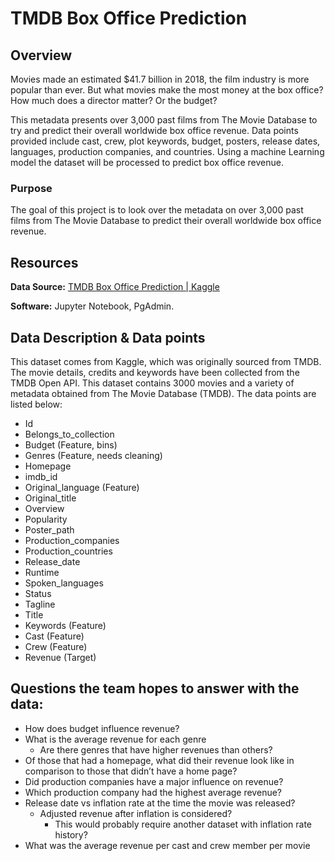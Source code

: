 # TMDB Box Office Prediction

## Overview

Movies made an estimated $41.7 billion in 2018, the film industry is more popular than ever. But what movies make the most money at the box office? How much does a director matter? Or the budget?

This metadata presents over 3,000 past films from The Movie Database to try and predict their overall worldwide box office revenue. Data points provided include cast, crew, plot keywords, budget, posters, release dates, languages, production companies, and countries. Using a machine Learning model the dataset will be processed to predict box office revenue.

### Purpose

The goal of this project is to look over the metadata on over 3,000 past films from The Movie Database to predict their overall worldwide box office revenue.

## Resources

**Data Source:** [TMDB Box Office Prediction | Kaggle](https://www.kaggle.com/c/tmdb-box-office-prediction/data)

**Software:** Jupyter Notebook, PgAdmin.


## Data Description & Data points

This dataset comes from Kaggle, which was originally sourced from TMDB. The movie details, credits and keywords have been collected from the TMDB Open API. This dataset contains 3000 movies and a variety of metadata obtained from The Movie Database (TMDB). The data points are listed below:

- Id
- Belongs_to_collection
- Budget (Feature, bins)
- Genres (Feature, needs cleaning)
- Homepage
- imdb_id
- Original_language (Feature)
- Original_title
- Overview
- Popularity
- Poster_path
- Production_companies
- Production_countries
- Release_date
- Runtime
- Spoken_languages
- Status
- Tagline
- Title
- Keywords (Feature)
- Cast (Feature)
- Crew (Feature)
- Revenue (Target)


## Questions the team hopes to answer with the data:
- How does budget influence revenue?
- What is the average revenue for each genre
    - Are there genres that have higher revenues than others?
- Of those that had a homepage, what did their revenue look like in comparison to those that didn’t have a home page?
- Did production companies have a major influence on revenue?
- Which production company had the highest average revenue?
- Release date vs inflation rate at the time the movie was released?
    - Adjusted revenue after inflation is considered?
        - This would probably require another dataset with inflation rate history?
- What was the average revenue per cast and crew member per movie
 

